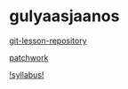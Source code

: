 # gulyaasjaanos
[git-lesson-repository](https://github.com/gulyaasjaanos/git-lesson-repository)

[patchwork](https://github.com/gulyaasjaanos/patchwork)

[!syllabus!](https://github.com/green-fox-academy/giggle-syllabus/wiki)
